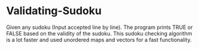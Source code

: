 # Validating-Sudoku
Given any sudoku (Input accepted line by line). The program prints TRUE or FALSE based on the validity of the sudoku.
This sudoku checking algorithm is a lot faster and used unordered maps and vectors for a fast functionality.
